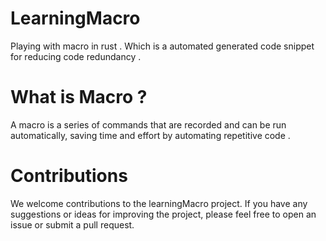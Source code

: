 # LearningMacro
Playing with macro in rust . Which is a automated generated code snippet for reducing code redundancy .

# What is Macro ?
A macro is a series of commands that are recorded and can be run automatically, 
saving time and effort by automating repetitive code .

# Contributions
We welcome contributions to the learningMacro project. 
If you have any suggestions or ideas for improving the project, please feel free to open an issue or submit a pull request.
